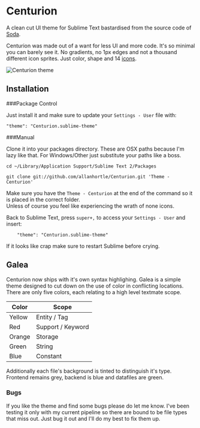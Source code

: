 Centurion
=========

A clean cut UI theme for Sublime Text bastardised from the source code of [Soda](https://github.com/buymeasoda/soda-theme/).

Centurion was made out of a want for less UI and more code. It's so minimal you can barely see it. 
No gradients, no 1px edges and not a thousand different icon sprites. Just color, shape and 14 [icons](http://www.glyphicons.com/).

![Centurion theme](https://raw.github.com/allanhortle/Centurion/master/Centurion.png)  

Installation
------------------------------------------------------------------------
###Package Control

Just install it and make sure to update your `Settings - User` file with:

    "theme": "Centurion.sublime-theme"
    

###Manual

Clone it into your packages directory. These are OSX paths because I'm lazy like that. For Windows/Other just substitute your paths like a boss.

    cd ~/Library/Application Support/Sublime Text 2/Packages

    git clone git://github.com/allanhortle/Centurion.git 'Theme - Centurion'
       
Make sure you have the `Theme - Centurion` at the end of the command so it is placed in the correct folder.  
Unless of course you feel like experiencing the wrath of none icons. 

Back to Sublime Text, press `super+,` to access your `Settings - User` and insert: 
        
        "theme": "Centurion.sublime-theme"

If it looks like crap make sure to restart Sublime before crying. 

## Galea
Centurion now ships with it's own syntax highlighing. Galea is a simple theme designed to cut down on the use of color in conflicting locations. There are only five colors, each relating to a high level textmate scope. 

| Color         | Scope                |
| ------------- |----------------------|
| Yellow      	| Entity / Tag         |
| Red      		| Support / Keyword    |
| Orange 		| Storage    		   |
| Green         | String               |
| Blue          | Constant             |

Additionally each file's background is tinted to distinguish it's type. Frontend remains grey, backend is blue and datafiles are green. 

### Bugs
If you like the theme and  find some bugs please do let me know. I've been testing it only with my current pipeline so there are bound to be file types that miss out. Just bug it out and I'll do my best to fix them up. 


